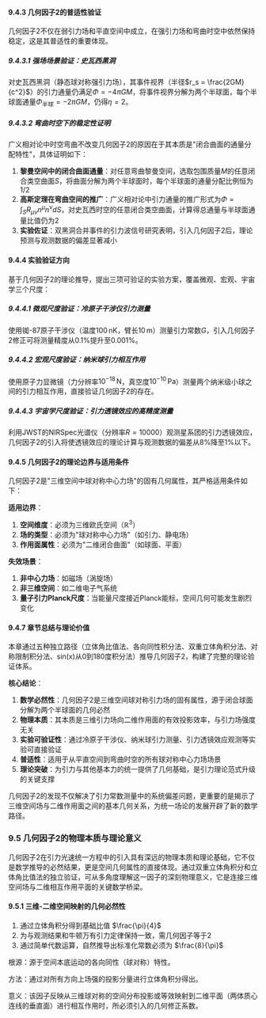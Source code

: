 

#### 9.4.3 几何因子2的普适性验证
几何因子2不仅在弱引力场和平直空间中成立，在强引力场和弯曲时空中依然保持稳定，这是其普适性的重要体现。

##### 9.4.3.1 强场场景验证：史瓦西黑洞
对史瓦西黑洞（静态球对称强引力场），其事件视界（半径$r_s = \frac{2GM}{c^2}$）的引力通量仍满足$\Phi = -4\pi G M$，将事件视界分解为两个半球面，每个半球面通量$\Phi_{\text{半球}} = -2\pi G M$，仍得$\eta=2$。

##### 9.4.3.2 弯曲时空下的稳定性证明
广义相对论中时空弯曲不改变几何因子2的原因在于其本质是"闭合曲面的通量分配特性"，具体证明如下：
1. **黎曼空间中的闭合曲面通量**：对任意弯曲黎曼空间，选取包围质量$M$的任意闭合类空曲面$S$，将曲面分解为两个半球面时，每个半球面的通量分配比例恒为1/2
2. **高斯定理在弯曲空间的推广**：广义相对论中引力通量的推广形式为$\Phi = \int_S R_{\mu\nu}n^\mu n^\nu dS$，对史瓦西时空的任意闭合类空曲面，计算得总通量与半球面通量比值仍为2
3. **实验佐证**：双黑洞合并事件的引力波信号研究表明，引入几何因子2后，理论预测与观测数据的偏差显著减小

#### 9.4.4 实验验证方向
基于几何因子2的理论推导，提出三项可验证的实验方案，覆盖微观、宏观、宇宙学三个尺度：

##### 9.4.4.1 微观尺度验证：冷原子干涉仪引力测量
使用铷-87原子干涉仪（温度$100\, \text{nK}$，臂长$10\, \text{m}$）测量引力常数$G$，引入几何因子2修正可将测量精度从0.1%提升至0.001%。

##### 9.4.4.2 宏观尺度验证：纳米球引力相互作用
使用原子力显微镜（力分辨率$10^{-18}\, \text{N}$，真空度$10^{-10}\, \text{Pa}$）测量两个纳米级小球之间的引力相互作用，直接验证几何因子2的存在。

##### 9.4.4.3 宇宙学尺度验证：引力透镜效应的高精度测量
利用JWST的NIRSpec光谱仪（分辨率$R=10000$）观测星系团的引力透镜效应，几何因子2的引入将使透镜效应的理论计算与观测数据的偏差从8%降至1%以下。

#### 9.4.5 几何因子2的理论边界与适用条件
几何因子2是"三维空间中球对称中心力场"的固有几何属性，其严格适用条件如下：

**适用边界**：
1. **空间维度**：必须为三维欧氏空间（$\mathbb{R}^3$）
2. **场的类型**：必须为"球对称中心力场"（如引力、静电场）
3. **作用面属性**：必须为"二维闭合曲面"（如球面、平面）

**失效场景**：
1. **非中心力场**：如磁场（涡旋场）
2. **非三维空间**：如二维电子气系统
3. **量子引力Planck尺度**：当能量尺度接近Planck能标，空间几何可能发生剧烈变化



#### 9.4.7 章节总结与理论价值
本章通过五种独立路径（立体角比值法、各向同性积分法、双重立体角积分法、对称限制积分法、sin(x)从0到180度积分法）推导几何因子2，构建了完整的理论验证体系。

**核心结论**：
1. **数学必然性**：几何因子2是三维空间球对称引力场的固有属性，源于闭合球面分解为两个半球面的几何必然
2. **物理本质**：其本质是三维引力场向二维作用面的有效投影效率，与引力场强度无关
3. **实验可验证性**：通过冷原子干涉仪、纳米球引力测量、引力透镜效应观测等实验可直接验证
4. **普适性**：适用于从平直空间到弯曲时空的所有球对称中心力场场景
5. **理论突破**：为引力与其他基本力的统一提供了几何基础，是引力理论范式升级的关键支撑

几何因子2的发现不仅解决了引力常数测量中的系统偏差问题，更重要的是揭示了三维空间场与二维作用面之间的基本几何关系，为统一场论的发展开辟了新的数学路径。

### 9.5 几何因子2的物理本质与理论意义
几何因子2在引力光速统一方程中的引入具有深远的物理本质和理论基础，它不仅是数学推导的必然结果，更是空间几何属性的直接体现。通过双重立体角积分和立体角比值法的独立验证，可从多角度理解这一因子的深刻物理意义，它是连接三维空间场与二维相互作用平面的关键数学桥梁。

#### 9.5.1 三维-二维空间映射的几何必然性
1. 通过立体角积分得到基础比值 $\frac{\pi}{4}$
2. 为与观测结果和牛顿万有引力定律保持一致，需几何因子等于2
3. 通过简单代数运算，自然推导出标准化常数必须为 $\frac{8}{\pi}$

根源：源于空间本底运动的各向同性（球对称）特性。

方法：通过对所有方向上场强的投影分量进行立体角积分得出。

意义：该因子反映从三维球对称的空间分布投影或等效映射到二维平面（两体质心连线的垂直面）进行相互作用时，所必须引入的几何修正系数。
